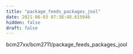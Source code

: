 ```yaml
---
title: "package_feeds_packages_jool"
date: 2021-06-03 07:38:48.615946
hidden: false
draft: false
---
```


bcm27xx/bcm2711/package_feeds_packages_jool

